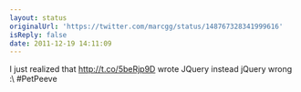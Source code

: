 ```yaml
---
layout: status
originalUrl: 'https://twitter.com/marcgg/status/148767328341999616'
isReply: false
date: 2011-12-19 14:11:09
---
```


I just realized that http://t.co/5beRjp9D wrote JQuery instead jQuery wrong :\ #PetPeeve
